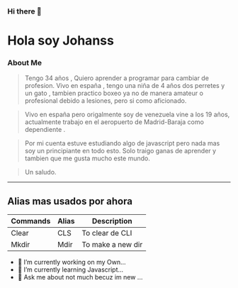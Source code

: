 ### Hi there 👋
# Hola soy Johanss

### **About Me**
>Tengo 34 años , Quiero aprender a programar para cambiar de profesion. Vivo en españa , tengo una niña de 4 años dos perretes y un gato , tambien practico boxeo ya no de manera amateur o profesional debido a lesiones, pero si como aficionado.

>Vivo en españa pero origalmente soy de venezuela vine a los 19 años, actualmente trabajo en el aeropuerto de Madrid-Baraja como dependiente .

>Por mi cuenta estuve estudiando algo de javascript pero nada mas soy un principiante en todo esto. Solo traigo ganas de aprender y tambien que me gusta mucho este mundo.

>Un saludo. 

-------------
## Alias mas usados por ahora
| Commands | Alias | Description | 
| -------- | ------| ----------- |
| Clear | CLS | To clear de CLI |
| Mkdir | Mdir| To make a new dir| 

- 🔭 I’m currently working on my Own...
- 🌱 I’m currently learning Javascript...
- 💬 Ask me about not much becuz im new ...
<!--
**Snahoj/Snahoj** is a ✨ _special_ ✨ repository because its `README.md` (this file) appears on your GitHub profile.


-->
